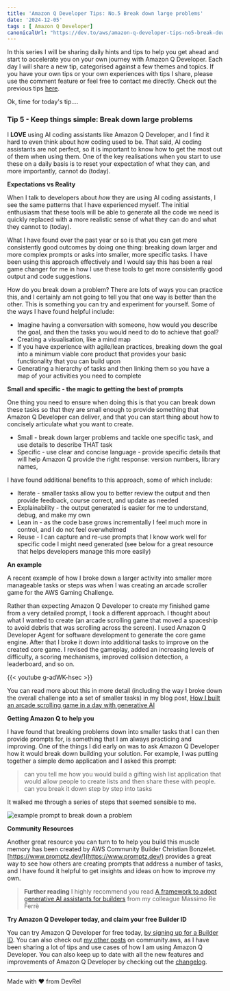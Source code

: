 ```yaml
---
title: 'Amazon Q Developer Tips: No.5 Break down large problems'
date: '2024-12-05'
tags : [ Amazon Q Developer]
canonicalUrl: "https://dev.to/aws/amazon-q-developer-tips-no5-break-down-large-problems-30ld"
---
```


In this series I will be sharing daily hints and tips to help you get ahead and start to accelerate you on your own journey with Amazon Q Developer. Each day I will share a new tip, categorised against a few themes and topics. If you have your own tips or your own experiences with tips I share, please use the comment feature or feel free to contact me directly. Check out the previous tips [here](https://dev.to/aws/amazon-q-developer-tips-no4-no-aws-account-needed-12lm).

Ok, time for today's tip....

### Tip 5 - Keep things simple: Break down large problems

I **LOVE** using AI coding assistants like Amazon Q Developer, and I find it hard to even think about how coding used to be. That said, AI coding assistants are not perfect, so it is important to know how to get the most out of them when using them. One of the key realisations when you start to use these on a daily basis is to reset your expectation of what they can, and more importantly, cannot do (today).

**Expectations vs Reality**

When I talk to developers about *how* they are using AI coding assistants, I see the same patterns that I have experienced myself. The initial enthusiasm that these tools will be able to generate all the code we need is quickly replaced with a more realistic sense of what they can do and what they cannot to (today).

What I have found over the past year or so is that you can get more consistently good outcomes by doing one thing: breaking down larger and more complex prompts or asks into smaller, more specific tasks. I have been using this approach effectively and I would say this has been a real game changer for me in how I use these tools to get more consistently good output and code suggestions.

How do you break down a problem? There are lots of ways you can practice this, and I certainly am not going to tell you that one way is better than the other. This is something you can try and experiment for yourself. Some of the ways I have found helpful include:

* Imagine having a conversation with someone, how would you describe the goal, and then the tasks you would need to do to achieve that goal?
* Creating a visualisation, like a mind map
* If you have experience with agile/lean practices, breaking down the goal into a minimum viable core product that provides your basic functionality that you can build upon
* Generating a hierarchy of tasks and then linking them so you have a map of your activities you need to complete

**Small and specific - the magic to getting the best of prompts**

One thing you need to ensure when doing this is that you can break down these tasks so that they are small enough to provide something that Amazon Q Developer can deliver, and that you can start thing about how to concisely articulate what you want to create.

* Small - break down larger problems and tackle one specific task, and use details to describe THAT task
* Specific - use clear and concise language - provide specific details that will help Amazon Q provide the right response: version numbers, library names, 

I have found additional benefits to this approach, some of which include:

* Iterate - smaller tasks allow you to better review the output and then provide feedback, course correct, and update as needed
* Explainability - the output generated is easier for me to understand, debug, and make my own
* Lean in - as the code base grows incrementally I feel much more in control, and I do not feel overwhelmed
* Reuse - I can capture and re-use prompts that I know work well for specific code I might need generated (see below for a great resource that helps developers manage this more easily)

**An example**

A recent example of how I broke down a larger activity into smaller more manageable tasks or steps was when I was creating an arcade scroller game for the AWS Gaming Challenge.

Rather than expecting Amazon Q Developer to create my finished game from a very detailed prompt, I took a different approach. I thought about what I wanted to create (an arcade scrolling game that moved a spaceship to avoid debris that was scrolling across the screen). I used Amazon Q Developer Agent for software development to generate the core game engine. After that I broke it down into additional tasks to improve on the created core game.  I revised the gameplay, added an increasing levels of difficulty, a scoring mechanisms, improved collision detection, a leaderboard, and so on.

{{< youtube g-adWK-hsec >}}

You can read more about this in more detail (including the way I broke down the overall challenge into a set of smaller tasks) in my blog post, [How I built an arcade scrolling game in a day with generative AI](https://dev.to/aws/how-i-built-an-arcade-scrolling-game-in-one-day-ek8)

**Getting Amazon Q to help you**

I have found that breaking problems down into smaller tasks that I can then provide prompts for, is something that I am always practicing and improving. One of the things I did early on was to ask Amazon Q Developer how it would break down building your solution. For example, I was putting together a simple demo application and I asked this prompt:

> can you tell me how you would build a gifting wish list application that would allow people to create lists and then share these with people. can you break it down step by step into tasks

It walked me through a series of steps that seemed sensible to me.

![example prompt to break down a problem](https://media2.dev.to/dynamic/image/width=800%2Cheight=%2Cfit=scale-down%2Cgravity=auto%2Cformat=auto/https%3A%2F%2Fdev-to-uploads.s3.amazonaws.com%2Fuploads%2Farticles%2Ffdfc8ed8aplntbqwfb0b.png)

**Community Resources**

Another great resource you can turn to to help you build this muscle memory has been created by AWS Community Builder Christian Bonzelet. [https://www.promptz.dev/](https://www.promptz.dev/) provides a great way to see how others are creating prompts that address a number of tasks, and I have found it helpful to get insights and ideas on how to improve my own.

> **Further reading** I highly recommend you read [A framework to adopt generative AI assistants for builders](https://aws-oss.beachgeek.co.uk/46a) from my colleague Massimo Re Ferrè

**Try Amazon Q Developer today, and claim your free Builder ID**

You can try Amazon Q Developer for free today, [by signing up for a Builder ID](https://community.aws/builderid?trk=34e0ecce-8101-42c4-840a-fe6170420294&sc_channel=el). You can also check out [my other posts](https://community.aws/@ricsueaws) on community.aws, as I have been sharing a lot of tips and use cases of how I am using Amazon Q Developer. You can also keep up to date with all the new features and improvements of Amazon Q Developer by checking out the [changelog](https://aws-oss.beachgeek.co.uk/40i).


---
Made with ♥ from DevRel
